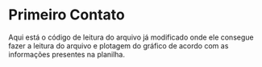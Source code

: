 # Primeiro Contato

Aqui está o código de leitura do arquivo já modificado onde ele consegue fazer a leitura do arquivo e plotagem do gráfico de acordo com as informações presentes na planilha.
